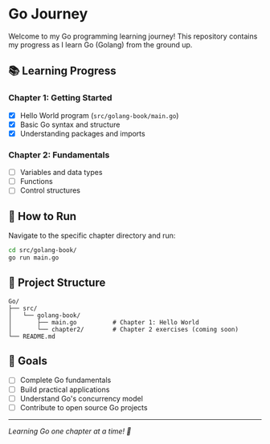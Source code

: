 # Go Journey

Welcome to my Go programming learning journey! This repository contains my progress as I learn Go (Golang) from the ground up.

## 📚 Learning Progress

### Chapter 1: Getting Started

- [x] Hello World program (`src/golang-book/main.go`)
- [x] Basic Go syntax and structure
- [x] Understanding packages and imports

### Chapter 2: Fundamentals

- [ ] Variables and data types
- [ ] Functions
- [ ] Control structures

## 🚀 How to Run

Navigate to the specific chapter directory and run:

```bash
cd src/golang-book/
go run main.go
```

## 📁 Project Structure

```
Go/
├── src/
│   └── golang-book/
│       ├── main.go          # Chapter 1: Hello World
│       └── chapter2/        # Chapter 2 exercises (coming soon)
└── README.md
```

## 🎯 Goals

- [ ] Complete Go fundamentals
- [ ] Build practical applications
- [ ] Understand Go's concurrency model
- [ ] Contribute to open source Go projects

---

_Learning Go one chapter at a time! 🐹_
